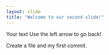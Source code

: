 ```yaml
---
layout: slide
title: "Welcome to our second slide!"
---
```

Your text
Use the left arrow to go back!

Create a file and my first commit.
